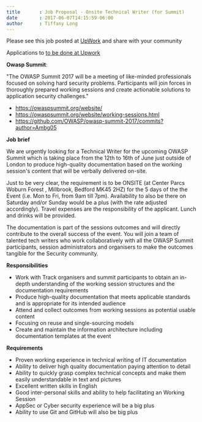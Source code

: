```yaml
---
title       : Job Proposal - Onsite Technical Writer (for Summit)
date        : 2017-06-07T14:15:59-06:00
author      : Tiffany Long
---
```


Please see this job posted at [UpWork]((https://www.upwork.com/jobs/_~01e4d20a87b5961653)) and share with your community

Applications to [to be done at Upwork](https://www.upwork.com/jobs/_~01e4d20a87b5961653)



**Owasp Summit**:

"The OWASP Summit 2017 will be a meeting of like-minded professionals focused on solving hard security problems. Participants will join forces in thoroughly prepared working sessions and create actionable solutions to application security challenges."

 * https://owaspsummit.org/website/
 * https://owaspsummit.org/website/working-sessions.html
 * https://github.com/OWASP/owasp-summit-2017/commits?author=Ambg05


**Job brief**

We are urgently looking for a Technical Writer for the upcoming OWASP Summit which is taking place from the 12th to 16th of June just outside of London to produce high-quality documentation based on the working session's content that will be verbally delivered on-site.

Just to be very clear, the requirement is to be ONSITE (at Center Parcs Woburn Forest
, Millbrook, Bedford MK45 2HZ) for the 5 days of the the Event (i.e. Mon to Fri, from 9am till 7pm). Availability to also be there on Saturday and/or Sunday would be a plus (with the rate adjusted accordingly). Travel expenses are the responsibility of the applicant. Lunch and drinks will be provided.

The documentation is part of the sessions outcomes and will directly contribute to the overall success of the event.  You will join a team of talented tech writers who work collaboratively with all the OWASP Summit participants, session administrators and organisers to make the outcomes tangible for the Security community.

**Responsibilities**

 * Work with Track organisers and summit participants to obtain an in-depth understanding of the working session structures and the documentation requirements
 * Produce high-quality documentation that meets applicable standards and is appropriate for its intended audience
 * Attend and collect outcomes from working sessions as potential usable content
 * Focusing on reuse and single-sourcing models
 * Create and maintain the information architecture including documentation templates at the event


**Requirements**

 * Proven working experience in technical writing of IT documentation
 * Ability to deliver high quality documentation paying attention to detail
 * Ability to quickly grasp complex technical concepts and make them easily understandable in text and pictures
 * Excellent written skills in English
 * Good inter-personal skills and ability to help facilitating an Working Session
 * AppSec or Cyber security experience will be a big plus
 * Ability to use Git and GitHub will also be big plus
